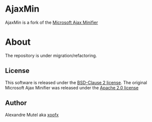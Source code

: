 # AjaxMin

AjaxMin is a fork of the [Microsoft Ajax Minifier](http://ajaxmin.codeplex.com/)

# About

The repository is under migration/refactoring.

## License

This software is released under the [BSD-Clause 2 license](http://opensource.org/licenses/BSD-2-Clause). 
The original Microsoft Ajax Minifier was released under the [Apache 2.0 license](http://www.apache.org/licenses/LICENSE-2.0)

## Author

Alexandre Mutel aka [xoofx](http://xoofx.com)